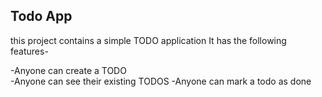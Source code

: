 ## Todo App	

this project contains a simple TODO application
It has the following features-

-Anyone can create a TODO	
-Anyone can see their existing TODOS
-Anyone can mark a todo as done

